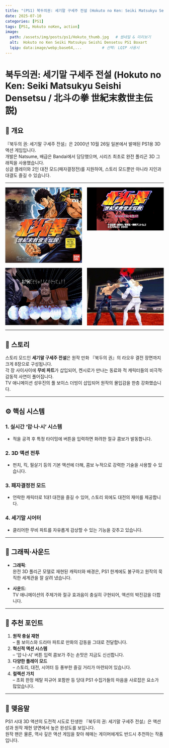 ```yaml
---
title: "(PS1) 북두의권: 세기말 구세주 전설 (Hokuto no Ken: Seiki Matsukyu Seishi Densetsu)"
date: 2025-07-10
categories: [PS1]
tags: [PS1, Hokuto noKen, action]
image:
  path: /assets/img/posts/ps1/Hokuto_thumb.jpg   # 썸네일 & 미리보기
  alt:  Hokuto no Ken Seiki Matsukyu Seishi Densetsu PS1 Boxart
  lqip: data:image/webp;base64,...         # 선택: LQIP 사용시
---
```


# 북두의권: 세기말 구세주 전설 (Hokuto no Ken: Seiki Matsukyu Seishi Densetsu / 北斗の拳 世紀末救世主伝説)

## 📜 개요

『북두의 권: 세기말 구세주 전설』은 2000년 10월 26일 일본에서 발매된 PS1용 3D 액션 게임입니다.  
개발은 Natsume, 배급은 Bandai에서 담당했으며, 시리즈 최초로 완전 폴리곤 3D 그래픽을 사용했습니다.  
싱글 플레이와 2인 대전 모드(패자결정전)를 지원하여, 스토리 모드뿐만 아니라 지인과 대결도 즐길 수 있습니다.    

---

<!-- <img src="/assets/img/posts/ps1/DQM_front.jpg" alt="DQM 표지">
![DQM표지](/assets/img/posts/ps1/DQM_front.jpg){: width="250px" } -->

<div style="display: grid; grid-template-columns: repeat(2, 1fr); gap: 1rem;">
  <img src="/assets/img/posts/ps1/Hokuto_front.jpg" alt="북두의권 세기말구세주전설 표지">
  <img src="/assets/img/posts/ps1/Hokuto_title.jpg" alt="북두의권 세기말구세주전설 타이틀">
  <img src="/assets/img/posts/ps1/Hokuto_sc1.jpg" alt="북두의권 세기말구세주전설 스샷">
  <img src="/assets/img/posts/ps1/Hokuto_sc2.jpg" alt="북두의권 세기말구세주전설 스샷">
</div>


---


## 📖 스토리

스토리 모드인 **세기말 구세주 전설**은 원작 만화 『북두의 권』의 라오우 결전 장면까지 크게 8장으로 구성됩니다.  
각 장 사이사이에 **무비 파트**가 삽입되어, 켄시로가 만나는 동료와 적 캐릭터들의 비극적·감동적 사연이 풀어집니다.  
TV 애니메이션 성우진의 풀 보이스 더빙이 삽입되어 원작의 몰입감을 한층 강화했습니다.  


---


## ⚙️ 핵심 시스템

### 1. **실시간 ‘압·나·시’ 시스템**  
   - 적을 공격 후 특정 타이밍에 버튼을 입력하면 화려한 절규 콤보가 발동합니다.  

### 2. **3D 액션 전투**  
   - 펀치, 킥, 필살기 등의 기본 액션에 더해, 콤보 누적으로 강력한 기술을 사용할 수 있습니다.  

### 3. **패자결정전 모드**  
   - 언락한 캐릭터로 1대1 대전을 즐길 수 있어, 스토리 외에도 대전의 재미를 제공합니다.  

### 4. **세기말 시어터**  
   - 클리어한 무비 파트를 자유롭게 감상할 수 있는 기능을 갖추고 있습니다.  


---


## 🎨 그래픽·사운드

- **그래픽**:  
  완전 3D 폴리곤 모델로 재현된 캐릭터와 배경은, PS1 한계에도 불구하고 원작의 묵직한 세계관을 잘 살려 냈습니다.  

- **사운드**:  
  TV 애니메이션의 주제가와 절규 효과음이 충실히 구현되어, 액션의 박진감을 더합니다.  


---


## 🎯 추천 포인트

1. **원작 충실 재현**  
   – 풀 보이스와 드라마 파트로 만화의 감동을 그대로 전달합니다.  
2. **혁신적 액션 시스템**  
   – ‘압·나·시’ 버튼 입력 콤보가 주는 손맛은 지금도 신선합니다.  
3. **다양한 플레이 모드**  
   – 스토리, 대전, 시어터 등 풍부한 즐길 거리가 마련되어 있습니다.  
4. **컬렉션 가치**  
   – 초회 한정 메탈 피규어 포함판 등 당대 PS1 수집가들의 마음을 사로잡은 요소가 많았습니다.  


---

## 🚀 맺음말

PS1 시대 3D 액션의 도전적 시도로 탄생한 『북두의 권: 세기말 구세주 전설』은 액션성과 원작 재현 양면에서 높은 완성도를 보입니다.   
원작 팬은 물론, 역사 깊은 액션 게임을 찾아 헤매는 게이머에게도 반드시 추천하는 작품입니다.  
  


<!-- *작성자: jjkkim88*  
*발행일: 2025년 7월 8일*   -->